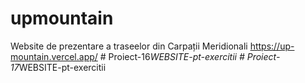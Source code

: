 # upmountain
Website de prezentare a traseelor din Carpații Meridionali
https://up-mountain.vercel.app/
#   P r o i e c t - 1 6 _ W E B S I T E - p t - e x e r c i t i i  
 #   P r o i e c t - 1 7 _ W E B S I T E - p t - e x e r c i t i i  
 